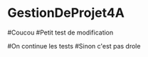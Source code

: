 # GestionDeProjet4A
#Coucou
#Petit test de modification

#On continue les tests
#Sinon c'est pas drole
